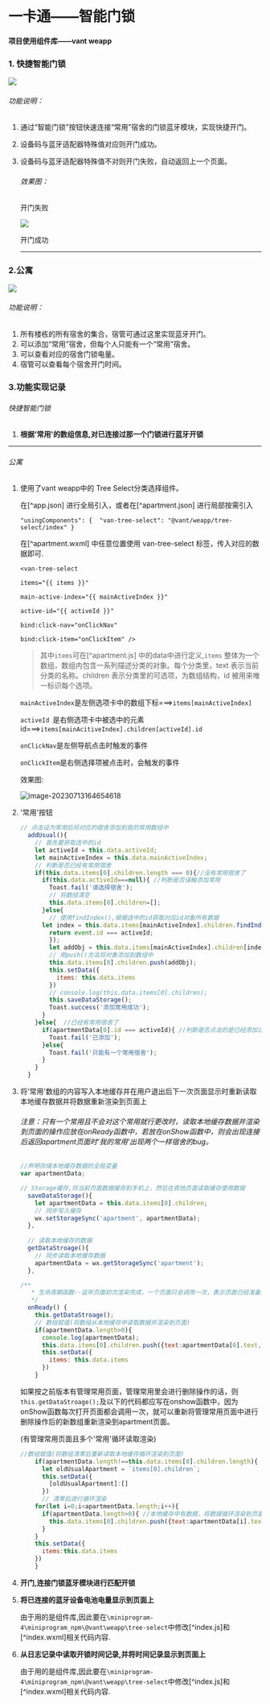 # 一卡通——智能门锁

#### 项目使用组件库——vant weapp

### 1. 快捷智能门锁

![](C:\Users\Administrator\Desktop\记录\img\智能门锁.png)

###### 功能说明：

1. 通过“智能门锁”按钮快速连接“常用”宿舍的门锁蓝牙模块，实现快捷开门。

2. 设备码与蓝牙适配器特殊值对应则开门成功。

3. 设备码与蓝牙适配器特殊值不对则开门失败，自动返回上一个页面。

   ###### 效果图：

   开门失败

   ![](C:\Users\Administrator\Desktop\记录\img\开门失败.png)

   开门成功

   

   

   

   

   

   

   

   -----------

   

### 2.公寓

![](C:\Users\Administrator\Desktop\记录\img\公寓.png)

###### 功能说明：

1. 所有楼栋的所有宿舍的集合，宿管可通过这里实现蓝牙开门。
2. 可以添加“常用”宿舍，但每个人只能有一个“常用”宿舍。
3. 可以查看对应的宿舍门锁电量。
4. 宿管可以查看每个宿舍开门时间。







### 3.功能实现记录

###### 快捷智能门锁

1. **根据'常用'的数组信息,对已连接过那一个门锁进行蓝牙开锁**

   

----------



###### 公寓

1. 使用了vant weapp中的 Tree Select分类选择组件。

   在[^app.json] 进行全局引入，或者在[^apartment.json] 进行局部按需引入

   `"usingComponents": {  "van-tree-select": "@vant/weapp/tree-select/index" }`

   在[^apartment.wxml] 中任意位置使用 van-tree-select 标签，传入对应的数据即可.

   ```<van-tree-select  ```

   ```items="{{ items }}"  ```

   ```main-active-index="{{ mainActiveIndex }}"  ```

   ```active-id="{{ activeId }}"  ```

   ```bind:click-nav="onClickNav"  ```

   ```bind:click-item="onClickItem" />```

   > 其中`items`可在[^apartment.js] 中的data中进行定义,`items` 整体为一个数组，数组内包含一系列描述分类的对象。每个分类里，text 表示当前分类的名称。children 表示分类里的可选项，为数组结构，id 被用来唯一标识每个选项。

   `mainActiveIndex`是左侧选项卡中的数组下标===>`items[mainActiveIndex]`

   `activeId `是右侧选项卡中被选中的元素id===>`items[mainAcitiveIndex].children[activeId].id`

   `onClickNav`是左侧导航点击时触发的事件

   `onClickItem`是右侧选择项被点击时，会触发的事件

   效果图:

   ![image-20230713164654618](C:\Users\Administrator\Desktop\记录\img\image-20230713164654618.png)

2. '常用'按钮

   ```javascript
   // 点击设为常用后将对应的宿舍添加到我的常用数组中
     addUsual(){
       // 首先要获取选中的id
       let activeId = this.data.activeId;
       let mainActiveIndex = this.data.mainActiveIndex;
       // 判断是否已经有常用宿舍
       if(this.data.items[0].children.length === 0){//没有常用宿舍了
         if(this.data.activeId===null){ //判断是否误触添加常用
           Toast.fail('请选择宿舍');
           // 将数组清空
           this.data.items[0].children=[];
         }else{
           // 使用findIndex(),根据选中的id获取对应id对象所有数据
         let index = this.data.items[mainActiveIndex].children.findIndex(function(event){
           return event.id === activeId;
           });
           let addObj = this.data.items[mainActiveIndex].children[index];
           // 用push()方法将对象添加到数组中
           this.data.items[0].children.push(addObj);
           this.setData({
             items: this.data.items
           })
           // console.log(this.data.items[0].children);
           this.saveDataStorage();
           Toast.success('添加常用成功');
         }
       }else{  //已经有常用宿舍了
         if(apartmentData[0].id === activeId){ //判断是否点击的是已经添加过的常用宿舍
           Toast.fail('已添加');
         }else{
           Toast.fail('只能有一个常用宿舍');
         }
       }
     }
   ```

3. 将'常用'数组的内容写入本地缓存并在用户退出后下一次页面显示时重新读取本地缓存数据并将数据重新渲染到页面上

   ######  注意：只有一个常用且不会对这个常用就行更改时，读取本地缓存数据并渲染到页面的操作应放在onReady函数中，若放在onShow函数中，则会出现连接后返回apartment页面时‘我的常用’出现两个一样宿舍的bug。

   ```javascript
   //声明存储本地缓存数据的全局变量
   var apartmentData; 
   
   // Storage缓存,将当前页面数据缓存到手机上，然后在其他页面读取缓存使用数据
     saveDataStorage(){
       let apartmentData = this.data.items[0].children;
       // 同步写入缓存
       wx.setStorageSync('apartment', apartmentData);
     },
         
     // 读取本地缓存的数据
     getDataStroage(){
       // 同步读取本地缓存数据
       apartmentData = wx.getStorageSync('apartment');
     },
   
   /**
      * 生命周期函数--监听页面初次渲染完成，一个页面只会调用一次，表示页面已经准备完成，可以和视图层进行交互。
      */
     onReady() {
       this.getDataStroage();
       // 数组赋值(将数组从本地缓存中读取数据并渲染到页面)
       if(apartmentData.length>0){
         console.log(apartmentData);
         this.data.items[0].children.push({text:apartmentData[0].text,id:apartmentData[0].id});
         this.setData({
           items: this.data.items
         })
       }
   ```

   如果按之前版本有管理常用页面，管理常用里会进行删除操作的话，则``` this.getDataStroage();```及以下的代码都应写在onshow函数中，因为onShow函数每次打开页面都会调用一次，就可以重新将管理常用页面中进行删除操作后的新数组重新渲染到apartment页面。

   (有管理常用页面且多个'常用'循环读取渲染)

   ```javascript
   //数组赋值(将数组清零后重新读取本地缓存循环渲染到页面)
       if(apartmentData.length!==this.data.items[0].children.length){
         let oldUsualApartment = `items[0].children`;
         this.setData({
           [oldUsualApartment]:[]
         })
         // 清零后进行循环渲染
       for(let i=0;i<apartmentData.length;i++){
         if(apartmentData.length>0){ //本地缓存中有数据，将数据循环渲染到页面
           this.data.items[0].children.push({text:apartmentData[i].text,id:apartmentData[i].id});
         }
       }
       this.setData({
         items:this.data.items
       })
       }
   ```

4. **开门,连接门锁蓝牙模块进行匹配开锁**







5. **将已连接的蓝牙设备电池电量显示到页面上**

   由于用的是组件库,因此要在`\miniprogram-4\miniprogram_npm\@vant\weapp\tree-select`中修改[^index.js]和[^index.wxml]相关代码内容.

   





6. **从日志记录中读取开锁时间记录,并将时间记录显示到页面上**

   由于用的是组件库,因此要在`\miniprogram-4\miniprogram_npm\@vant\weapp\tree-select`中修改[^index.js]和[^index.wxml]相关代码内容.









